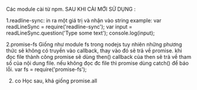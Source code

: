 Các module cài từ npm. SAU KHI CÀI MỚI SỬ DỤNG :

1.readline-sync: in ra một giá trị và nhận vào string
example: 
var readLineSync = require('readline-sync');
var input = readLineSync.question('Type some text');
console.log(input);

2.promise-fs
Giống như module fs trong nodejs tuy nhiên những phương thức sẽ không có truyền vào callback, thay vào đó sẽ trả về promise. khi đọc file thành công promise sẽ dùng then() callback của then sẽ trả về tham số của nội dung file. nếu không đọc đc file thì promise dùng catch() để báo lỗi.
var fs = require('promise-fs');

2. co
Học sau, khá giống promise.all